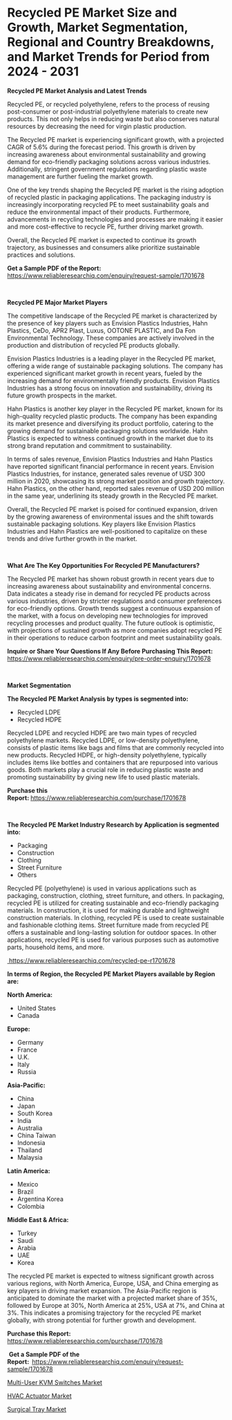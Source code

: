 <p><h1>Recycled PE Market Size and Growth, Market Segmentation, Regional and Country Breakdowns, and Market Trends for Period from 2024 -  2031</h1></p><p><strong>Recycled PE Market Analysis and Latest Trends</strong></p>
<p><p>Recycled PE, or recycled polyethylene, refers to the process of reusing post-consumer or post-industrial polyethylene materials to create new products. This not only helps in reducing waste but also conserves natural resources by decreasing the need for virgin plastic production.</p><p>The Recycled PE market is experiencing significant growth, with a projected CAGR of 5.6% during the forecast period. This growth is driven by increasing awareness about environmental sustainability and growing demand for eco-friendly packaging solutions across various industries. Additionally, stringent government regulations regarding plastic waste management are further fueling the market growth.</p><p>One of the key trends shaping the Recycled PE market is the rising adoption of recycled plastic in packaging applications. The packaging industry is increasingly incorporating recycled PE to meet sustainability goals and reduce the environmental impact of their products. Furthermore, advancements in recycling technologies and processes are making it easier and more cost-effective to recycle PE, further driving market growth.</p><p>Overall, the Recycled PE market is expected to continue its growth trajectory, as businesses and consumers alike prioritize sustainable practices and solutions.</p></p>
<p><strong>Get a Sample PDF of the Report:&nbsp;</strong> <a href="https://www.reliableresearchiq.com/enquiry/request-sample/1701678">https://www.reliableresearchiq.com/enquiry/request-sample/1701678</a></p>
<p>&nbsp;</p>
<p><strong>Recycled PE Major Market Players</strong></p>
<p><p>The competitive landscape of the Recycled PE market is characterized by the presence of key players such as Envision Plastics Industries, Hahn Plastics, CeDo, APR2 Plast, Luxus, OOTONE PLASTIC, and Da Fon Environmental Technology. These companies are actively involved in the production and distribution of recycled PE products globally.</p><p>Envision Plastics Industries is a leading player in the Recycled PE market, offering a wide range of sustainable packaging solutions. The company has experienced significant market growth in recent years, fueled by the increasing demand for environmentally friendly products. Envision Plastics Industries has a strong focus on innovation and sustainability, driving its future growth prospects in the market.</p><p>Hahn Plastics is another key player in the Recycled PE market, known for its high-quality recycled plastic products. The company has been expanding its market presence and diversifying its product portfolio, catering to the growing demand for sustainable packaging solutions worldwide. Hahn Plastics is expected to witness continued growth in the market due to its strong brand reputation and commitment to sustainability.</p><p>In terms of sales revenue, Envision Plastics Industries and Hahn Plastics have reported significant financial performance in recent years. Envision Plastics Industries, for instance, generated sales revenue of USD 300 million in 2020, showcasing its strong market position and growth trajectory. Hahn Plastics, on the other hand, reported sales revenue of USD 200 million in the same year, underlining its steady growth in the Recycled PE market.</p><p>Overall, the Recycled PE market is poised for continued expansion, driven by the growing awareness of environmental issues and the shift towards sustainable packaging solutions. Key players like Envision Plastics Industries and Hahn Plastics are well-positioned to capitalize on these trends and drive further growth in the market.</p></p>
<p>&nbsp;</p>
<p><strong>What Are The Key Opportunities For Recycled PE Manufacturers?</strong></p>
<p><p>The Recycled PE market has shown robust growth in recent years due to increasing awareness about sustainability and environmental concerns. Data indicates a steady rise in demand for recycled PE products across various industries, driven by stricter regulations and consumer preferences for eco-friendly options. Growth trends suggest a continuous expansion of the market, with a focus on developing new technologies for improved recycling processes and product quality. The future outlook is optimistic, with projections of sustained growth as more companies adopt recycled PE in their operations to reduce carbon footprint and meet sustainability goals.</p></p>
<p><strong>Inquire or Share Your Questions If Any Before Purchasing This Report:</strong> <a href="https://www.reliableresearchiq.com/enquiry/pre-order-enquiry/1701678">https://www.reliableresearchiq.com/enquiry/pre-order-enquiry/1701678</a></p>
<p>&nbsp;</p>
<p><strong>Market Segmentation</strong></p>
<p><strong>The Recycled PE Market Analysis by types is segmented into:</strong></p>
<p><ul><li>Recycled LDPE</li><li>Recycled HDPE</li></ul></p>
<p><p>Recycled LDPE and recycled HDPE are two main types of recycled polyethylene markets. Recycled LDPE, or low-density polyethylene, consists of plastic items like bags and films that are commonly recycled into new products. Recycled HDPE, or high-density polyethylene, typically includes items like bottles and containers that are repurposed into various goods. Both markets play a crucial role in reducing plastic waste and promoting sustainability by giving new life to used plastic materials.</p></p>
<p><strong>Purchase this Report:&nbsp;</strong><a href="https://www.reliableresearchiq.com/purchase/1701678">https://www.reliableresearchiq.com/purchase/1701678</a></p>
<p>&nbsp;</p>
<p><strong>The Recycled PE Market Industry Research by Application is segmented into:</strong></p>
<p><ul><li>Packaging</li><li>Construction</li><li>Clothing</li><li>Street Furniture</li><li>Others</li></ul></p>
<p><p>Recycled PE (polyethylene) is used in various applications such as packaging, construction, clothing, street furniture, and others. In packaging, recycled PE is utilized for creating sustainable and eco-friendly packaging materials. In construction, it is used for making durable and lightweight construction materials. In clothing, recycled PE is used to create sustainable and fashionable clothing items. Street furniture made from recycled PE offers a sustainable and long-lasting solution for outdoor spaces. In other applications, recycled PE is used for various purposes such as automotive parts, household items, and more.</p></p>
<p><a href="https://www.reliableresearchiq.com/recycled-pe-r1701678">&nbsp;https://www.reliableresearchiq.com/recycled-pe-r1701678</a></p>
<p><strong>In terms of Region, the Recycled PE Market Players available by Region are:</strong></p>
<p>
    <p> <strong> North America: </strong>
        <ul>
            <li>United States</li>
            <li>Canada</li>
        </ul>
        </p> 
    <p> <strong> Europe: </strong>
        <ul>
            <li>Germany</li>
            <li>France</li>
            <li>U.K.</li>
            <li>Italy</li>
            <li>Russia</li>
        </ul>
        </p> 
    <p> <strong> Asia-Pacific: </strong>
        <ul>
            <li>China</li>
            <li>Japan</li>
            <li>South Korea</li>
            <li>India</li>
            <li>Australia</li>
            <li>China Taiwan</li>
            <li>Indonesia</li>
            <li>Thailand</li>
            <li>Malaysia</li>
        </ul>
        </p> 
    <p> <strong> Latin America: </strong>
        <ul>
            <li>Mexico</li>
            <li>Brazil</li>
            <li>Argentina Korea</li>
            <li>Colombia</li>
        </ul>
        </p> 
    <p> <strong> Middle East & Africa: </strong>
        <ul>
            <li>Turkey</li>
            <li>Saudi</li>
            <li>Arabia</li>
            <li>UAE</li>
            <li>Korea</li>
        </ul>
    </p>
    </p>
<p><p>The recycled PE market is expected to witness significant growth across various regions, with North America, Europe, USA, and China emerging as key players in driving market expansion. The Asia-Pacific region is anticipated to dominate the market with a projected market share of 35%, followed by Europe at 30%, North America at 25%, USA at 7%, and China at 3%. This indicates a promising trajectory for the recycled PE market globally, with strong potential for further growth and development.</p></p>
<p><strong>Purchase this Report: </strong><a href="https://www.reliableresearchiq.com/purchase/1701678">https://www.reliableresearchiq.com/purchase/1701678</a></p>
<p>&nbsp;<strong>Get a Sample PDF of the Report:&nbsp;&nbsp;</strong><a href="https://www.reliableresearchiq.com/enquiry/request-sample/1701678">https://www.reliableresearchiq.com/enquiry/request-sample/1701678</a></p>
<p><strong></strong></p>
<p><p><a href="https://github.com/lavernaCole75/Market-Research-Report-List-1/blob/main/multi-user-kvm-switches-market.md">Multi-User KVM Switches Market</a></p><p><a href="https://github.com/salfordkingie/Market-Research-Report-List-1/blob/main/hvac-actuator-market.md">HVAC Actuator Market</a></p><p><a href="https://github.com/julian6Skinner/Market-Research-Report-List-1/blob/main/surgical-tray-market.md">Surgical Tray Market</a></p></p>